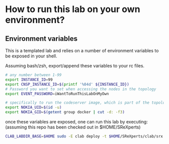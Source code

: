 # How to run this lab on your own environment?

## Environment variables

This is a templated lab and relies on a number of environment variables to be exposed in your shell.

Assuming bash/zsh, export/append these variables to your rc files.

```bash
# any number between 1-99
export INSTANCE_ID=99
export CNSP_INSTANCE_ID=$(printf '%04d' ${INSTANCE_ID})
# Password you want to set when accessing the nodes in the topology
export EVENT_PASSWORD=iWantToRunThisLabOnMyOwn

# specifically to run the codeserver image, which is part of the topology
export NOKIA_UID=$(id -u)
export NOKIA_GID=$(getent group docker | cut -d: -f3)
```

once these variables are exposed, one can run this lab by executing:
(assuming this repo has been checked out in $HOME/SReXperts)

``` bash
CLAB_LABDIR_BASE=$HOME sudo -E clab deploy -t $HOME/SReXperts/clab/srx.clab.yml --reconfigure
```
